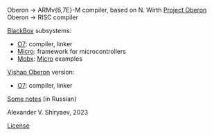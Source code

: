 Oberon → ARMv{6,7E}-M compiler, based on N. Wirth [Project Oberon](http://www.inf.ethz.ch/personal/wirth/ProjectOberon/index.html) Oberon → RISC compiler

[BlackBox](https://en.wikipedia.org/wiki/BlackBox_Component_Builder) subsystems:
* [O7](O7): compiler, linker
* [Micro](Micro): framework for microcontrollers
* [Mobx](Mobx): [Micro](Micro) examples

[Ѵishap Oberon](https://github.com/vishaps/voc) version:
* [O7](voc-O7): compiler, linker

[Some notes](https://wiki.oberon.org/ob/o7) (in Russian)

Alexander V. Shiryaev, 2023

[License](O7/Docu/license.txt)
